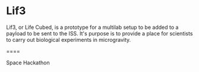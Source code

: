 Lif3
====

Lif3, or Life Cubed, is a prototype for a multilab setup to be added to a payload to be sent to the ISS.
It's purpose is to provide a place for scientists to carry out biological experiments in microgravity.

====

Space Hackathon
